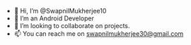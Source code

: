 - 👋 Hi, I’m @SwapnilMukherjee10
- 🌱 I’m an Android Developer
- 💞️ I’m looking to collaborate on projects.
- 📫 You can reach me on swapnilmukherjee30@gmail.com
